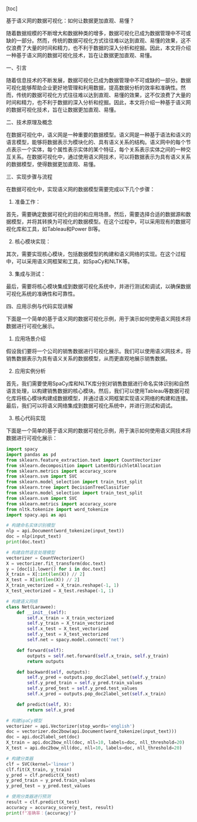 
[toc]                    
                
                
基于语义网的数据可视化：如何让数据更加直观、易懂？

随着数据规模的不断增大和数据种类的增多，数据可视化已成为数据管理中不可或缺的一部分。然而，传统的数据可视化方式往往难以达到直观、易懂的效果，这不仅浪费了大量的时间和精力，也不利于数据的深入分析和挖掘。因此，本文将介绍一种基于语义网的数据可视化技术，旨在让数据更加直观、易懂。

一、引言

随着信息技术的不断发展，数据可视化已成为数据管理中不可或缺的一部分。数据可视化能够帮助企业更好地管理和利用数据，提高数据分析的效率和准确性。然而，传统的数据可视化方式往往难以达到直观、易懂的效果，这不仅浪费了大量的时间和精力，也不利于数据的深入分析和挖掘。因此，本文将介绍一种基于语义网的数据可视化技术，旨在让数据更加直观、易懂。

二、技术原理及概念

在数据可视化中，语义网是一种重要的数据模型。语义网是一种基于语法和语义的语言模型，能够将数据表示为模块化的、具有语义关系的结构。语义网中的每个节点表示一个实体，每个属性表示实体的某个特征，每个关系表示实体之间的一种交互关系。在数据可视化中，通过使用语义网技术，可以将数据表示为具有语义关系的数据模型，使得数据更加直观、易懂。

三、实现步骤与流程

在数据可视化中，实现语义网的数据模型需要完成以下几个步骤：

1. 准备工作：

首先，需要确定数据可视化的目的和应用场景。然后，需要选择合适的数据源和数据模型，并将其转换为可视化的数据模型。在这个过程中，可以采用现有的数据可视化库和工具，如Tableau和Power BI等。

2. 核心模块实现：

其次，需要实现核心模块，包括数据模型的构建和语义网络的实现。在这个过程中，可以采用语义网框架和工具，如SpaCy和NLTK等。

3. 集成与测试：

最后，需要将核心模块集成到数据可视化系统中，并进行测试和调试，以确保数据可视化系统的准确性和可靠性。

四、应用示例与代码实现讲解

下面是一个简单的基于语义网的数据可视化示例，用于演示如何使用语义网技术将数据进行可视化展示。

1. 应用场景介绍

假设我们要将一个公司的销售数据进行可视化展示。我们可以使用语义网技术，将销售数据表示为具有语义关系的数据模型，从而更直观地展示销售数据。

2. 应用实例分析

首先，我们需要使用SpaCy库和NLTK库分别对销售数据进行命名实体识别和自然语言处理，以构建销售数据的核心模块。然后，我们可以使用Tableau等数据可视化库将核心模块构建成数据模型，并通过语义网框架实现语义网络的构建和连接。最后，我们可以将语义网络集成到数据可视化系统中，并进行测试和调试。

3. 核心代码实现

下面是一个简单的基于语义网的数据可视化示例，用于演示如何使用语义网技术将数据进行可视化展示：
```python
import spacy
import pandas as pd
from sklearn.feature_extraction.text import CountVectorizer
from sklearn.decomposition import LatentDirichletAllocation
from sklearn.metrics import accuracy_score
from sklearn.svm import SVC
from sklearn.model_selection import train_test_split
from sklearn.tree import DecisionTreeClassifier
from sklearn.model_selection import train_test_split
from sklearn.svm import SVC
from sklearn.metrics import accuracy_score
from nltk.tokenize import word_tokenize
import spacy.api as api

# 构建命名实体识别模型
nlp = api.Document(word_tokenize(input_text))
doc = nlp(input_text)
print(doc.text)

# 构建自然语言处理模型
vectorizer = CountVectorizer()
X = vectorizer.fit_transform(doc.text)
y = [doc[i].lower() for i in doc.text]
X_train = X[:int(len(X)) // 2]
X_test = X[int(len(X)) // 2]
X_train_vectorized = X_train.reshape(-1, 1)
X_test_vectorized = X_test.reshape(-1, 1)

# 构建语义网络
class Net(Larawee):
    def __init__(self):
        self.x_train = X_train_vectorized
        self.y_train = X_train_vectorized
        self.x_test = X_test_vectorized
        self.y_test = X_test_vectorized
        self.net = spacy.model.connect('net')

    def forward(self):
        outputs = self.net.forward(self.x_train, self.y_train)
        return outputs

    def backward(self, outputs):
        self.y_pred = outputs.pop_doc2label_set(self.y_train)
        self.y_pred_train = self.y_pred.train_values
        self.y_pred_test = self.y_pred.test_values
        self.x_pred = outputs.pop_doc2label_set(self.x_train)

    def predict(self, X):
        return self.x_pred

# 构建SpaCy模型
vectorizer = api.Vectorizer(stop_words='english')
doc = vectorizer.doc2bow(api.Document(word_tokenize(input_text)))
doc = api.doc2label_set(doc)
X_train = api.doc2bow_nll(doc, nll=10, labels=doc, nll_threshold=20)
X_test = api.doc2bow_nll(doc, nll=10, labels=doc, nll_threshold=20)

# 构建分类器
clf = SVC(kernel='linear')
clf.fit(X_train, y_train)
y_pred = clf.predict(X_test)
y_pred_train = y_pred.train_values
y_pred_test = y_pred.test_values

# 使用分类器进行预测
result = clf.predict(X_test)
accuracy = accuracy_score(y_test, result)
print(f"准确率：{accuracy}")
```

